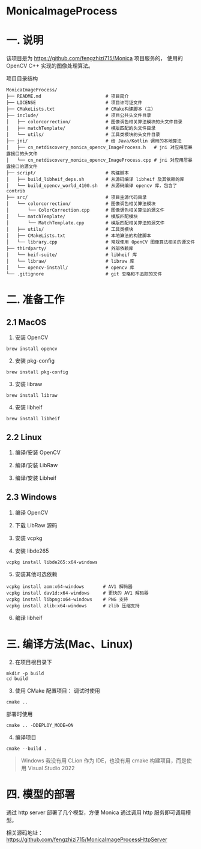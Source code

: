 # MonicaImageProcess

# 一. 说明
该项目是为 https://github.com/fengzhizi715/Monica 项目服务的， 使用的 OpenCV C++ 实现的图像处理算法。

项目目录结构

```
MonicaImageProcess/
├── README.md                        # 项目简介
├── LICENSE                          # 项目许可证文件
├── CMakeLists.txt                   # CMake构建脚本（主）
├── include/                         # 项目公共头文件目录
│   ├── colorcorrection/             # 图像调色相关算法模块的头文件目录
│   ├── matchTemplate/               # 模版匹配的头文件目录
│   └── utils/                       # 工具类模块的头文件目录
├── jni/                             # 给 Java/Kotlin 调用的本地算法
│   ├── cn_netdiscovery_monica_opencv_ImageProcess.h   # jni 对应用层暴露接口的头文件
│   └── cn_netdiscovery_monica_opencv_ImageProcess.cpp # jni 对应用层暴露接口的源文件
├── script/                          # 构建脚本
│   ├── build_libheif_deps.sh        # 从源码编译 libheif 及其依赖的库
│   └── build_opencv_world_4100.sh   # 从源码编译 opencv 库，包含了 contrib
├── src/                             # 项目主源代码目录
│   └── colorcorrection/             # 图像调色相关算法模块
│       └── ColorCorrection.cpp      # 图像调色相关算法的源文件
│   └── matchTemplate/               # 模版匹配模块
│       └── MatchTemplate.cpp        # 模版匹配相关算法的源文件
│   ├── utils/                       # 工具类模块
│   ├── CMakeLists.txt               # 本地算法的构建脚本
│   └── library.cpp                  # 常规使用 OpenCV 图像算法相关的源文件
├── thirdparty/                      # 外部依赖库
│   └── heif-suite/                  # libheif 库
│   └── libraw/                      # libraw 库
│   └── opencv-install/              # opencv 库
└── .gitignore                       # git 忽略和不追踪的文件
```

# 二. 准备工作

## 2.1 MacOS
1. 安装 OpenCV
```
brew install opencv
```

2. 安装 pkg-config
```
brew install pkg-config
```

3. 安装 libraw
```
brew install libraw
```

4. 安装 libheif
```
brew install libheif
```

## 2.2 Linux
1. 编译/安装 OpenCV

2. 编译/安装 LibRaw

3. 编译/安装 Libheif

## 2.3 Windows
1. 编译 OpenCV

2. 下载 LibRaw 源码

3. 安装 vcpkg

4. 安装 libde265
```
vcpkg install libde265:x64-windows
```

5. 安装其他可选依赖
```
vcpkg install aom:x64-windows       # AV1 解码器
vcpkg install dav1d:x64-windows     # 更快的 AV1 解码器
vcpkg install libpng:x64-windows    # PNG 支持
vcpkg install zlib:x64-windows      # zlib 压缩支持
```

6. 编译 libheif

# 三. 编译方法(Mac、Linux)

2. 在项目根目录下
```
mkdir -p build
cd build
```

3. 使用 CMake 配置项目：
调试时使用
```
cmake ..
```

部署时使用
```
cmake .. -DDEPLOY_MODE=ON
```

4. 编译项目
```
cmake --build .
```

> Windows 我没有用 CLion 作为 IDE，也没有用 cmake 构建项目，而是使用 Visual Studio 2022

# 四. 模型的部署

通过 http server 部署了几个模型，方便 Monica 通过调用 http 服务即可调用模型。

相关源码地址：
https://github.com/fengzhizi715/MonicaImageProcessHttpServer
